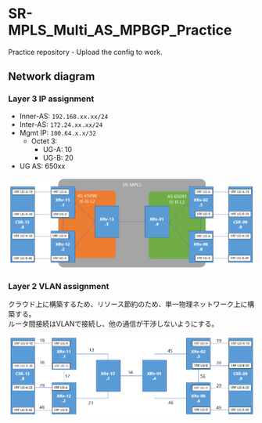 # SR-MPLS_Multi_AS_MPBGP_Practice
Practice repository - Upload the config to work.

## Network diagram
### Layer 3 IP assignment
* Inner-AS: ```192.168.xx.xx/24```
* Inter-AS: ```172.24.xx.xx/24```
* Mgmt IP: ```100.64.x.x/32```
  * Octet 3: 
    * UG-A: 10
    * UG-B: 20
* UG AS: 650xx

![L3NWD](./L3NWD_SRMPLSv2.PNG)

### Layer 2 VLAN assignment
クラウド上に構築するため、リソース節約のため、単一物理ネットワーク上に構築する。\
ルータ間接続はVLANで接続し、他の通信が干渉しないようにする。

![L2NWD](./L2NWD_SRMPLSv2.PNG)
